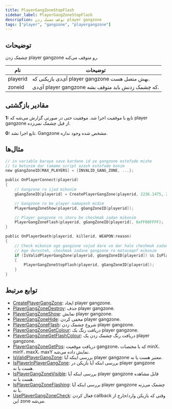 ```yaml
---
title: PlayerGangZoneStopFlash
sidebar_label: PlayerGangZoneStopFlash
description: توقف چشمک زدن player gangzone
tags: ["player", "gangzone", "playergangzone"]
---
```


<VersionWarn version='omp v1.1.0.2612' />

## توضیحات

چشمک زدن player gangzone رو متوقف می‌کنه.

| نام         | توضیحات                                                          |
| ----------- | ---------------------------------------------------------------- |
| playerid    | آی‌دی بازیکنی که player gangzone بهش متصل هست.                    |
| zoneid      | آی‌دی player gangzone که چشمک زدنش باید متوقف بشه.                |

## مقادیر بازگشتی

**1:** تابع با موفقیت اجرا شد. موفقیت حتی در صورتی گزارش می‌شه که player gangzone از قبل چشمک نمی‌زده.

**0:** تابع اجرا نشد. Gangzone مشخص شده وجود نداره.

## مثال‌ها

```c
// in variable baraye save kardane id ye gangzone estefade mishe
// ta betunim dar tamame script azash estefade konim
new gGangZoneID[MAX_PLAYERS] = {INVALID_GANG_ZONE, ...};

public OnPlayerConnect(playerid)
{
    // Gangzone ro ijad mikonim
    gGangZoneID[playerid] = CreatePlayerGangZone(playerid, 2236.1475, 2424.7266, 2319.1636, 2502.4348);

    // Gangzone ro be player namayesh midim
    PlayerGangZoneShow(playerid, gGangZoneID[playerid]);

    // Player gangzone ro shoru be cheshmak zadan mikonim    
    PlayerGangZoneFlash(playerid, gGangZoneID[playerid], 0xFF00FFFF);
}

public OnPlayerDeath(playerid, killerid, WEAPON:reason)
{
    // Check mikonim age gangzone vojud dare va dar hale cheshmak zadan hast
    // Age dorosteh, cheshmak zadane gangzone ro motavaqef mikonim
    if (IsValidPlayerGangZone(playerid, gGangZoneID[playerid]) && IsPlayerGangZoneFlashing(playerid, gGangZoneID[playerid]))
    {
        PlayerGangZoneStopFlash(playerid, gGangZoneID[playerid]);
    }
}
```

## توابع مرتبط

- [CreatePlayerGangZone](CreatePlayerGangZone): ایجاد player gangzone.
- [PlayerGangZoneDestroy](PlayerGangZoneDestroy): حذف player gangzone.
- [PlayerGangZoneShow](PlayerGangZoneShow): نمایش player gangzone.
- [PlayerGangZoneHide](PlayerGangZoneHide): مخفی کردن player gangzone.
- [PlayerGangZoneFlash](PlayerGangZoneFlash): شروع چشمک زدن player gangzone.
- [PlayerGangZoneGetColour](PlayerGangZoneGetColour): دریافت رنگ یک player gangzone.
- [PlayerGangZoneGetFlashColour](PlayerGangZoneGetFlashColour): دریافت رنگ چشمک زدن یک player gangzone.
- [PlayerGangZoneGetPos](PlayerGangZoneGetPos): دریافت موقعیت gangzone، که با مختصات minX، minY، maxX، maxY نمایش داده می‌شه.
- [IsValidPlayerGangZone](IsValidPlayerGangZone): بررسی اینکه آیا player gangzone معتبر هست یا نه.
- [IsPlayerInPlayerGangZone](IsPlayerInPlayerGangZone): بررسی اینکه آیا بازیکن در player gangzone هست یا نه.
- [IsPlayerGangZoneVisible](IsPlayerGangZoneVisible): بررسی اینکه آیا player gangzone قابل مشاهده هست یا نه.
- [IsPlayerGangZoneFlashing](IsPlayerGangZoneFlashing): بررسی اینکه آیا player gangzone چشمک می‌زنه یا نه.
- [UsePlayerGangZoneCheck](UsePlayerGangZoneCheck): فعال کردن callback وقتی که بازیکن وارد/خارج از این zone می‌شه.